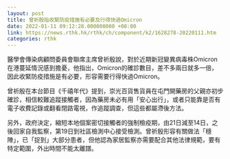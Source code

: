```yaml
---
layout: post
title: 曾祈殷指收緊防疫措施有必要及行得快過Omicron
date: 2022-01-11 09:12:28.000000000 +08:00
link: https://news.rthk.hk/rthk/ch/component/k2/1628278-20220111.htm
categories: rthk
---
```


醫學會傳染病顧問委員會聯席主席曾祈殷說，對於近期新冠變異病毒株Omicron在港蔓延情況感到擔憂，他指出，Omicron的確診數目，差不多兩日就多一倍，因此收緊防疫措施是有必要，形容需要行得快過Omicron。

曾祈殷在本台節目《千禧年代》提到，崇光百貨售貨員在屯門開藥房的父親亦初步確診，相信較難追蹤接觸者，因為藥房未必有用「安心出行」，或者只能靠是否有電子收費記錄或翻看閉路電視，作追蹤調查，但這些都屬滯後方法。

另外，政府決定，縮短本地個案密切接觸者的強制檢疫期，由21日減至14日，之後回家自我監察，第19日到社區檢測中心接受檢測。曾祈殷形容有關做法「穩陣」，已「捉到」大部分患者，但他認為家居監察亦需要配合其他法律規範，要有特定範圍，外出時間不能太離譜。
